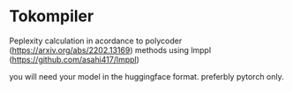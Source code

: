 # Tokompiler
Peplexity calculation in acordance to polycoder (https://arxiv.org/abs/2202.13169) methods using lmppl (https://github.com/asahi417/lmppl)

you will need your model in the huggingface format. preferbly pytorch only.

